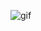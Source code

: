 ![gif](https://media2.giphy.com/media/v1.Y2lkPTc5MGI3NjExaWQ4Zm43YjF0bDYycWY0dmNzMWY4bjV4cGZ4aXR4bXlqdTU1ejdzNiZlcD12MV9pbnRlcm5hbF9naWZfYnlfaWQmY3Q9Zw/Ro7glqgrrISKpdeuln/giphy.gif)
